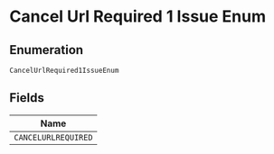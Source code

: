
# Cancel Url Required 1 Issue Enum

## Enumeration

`CancelUrlRequired1IssueEnum`

## Fields

| Name |
|  --- |
| `CANCELURLREQUIRED` |

